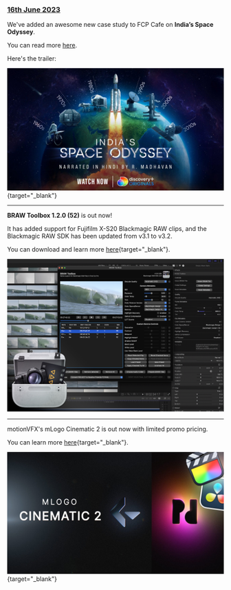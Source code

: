 ### [16th June 2023](/news/20230616)

We've added an awesome new case study to FCP Cafe on **India’s Space Odyssey**.

You can read more [here](/case-studies/indias-space-odyssey/).

Here's the trailer:

[![](/static/indias-space-odyssey-youtube.jpg)](https://www.youtube.com/watch?v=ohpEY50Y2No){target="_blank"}

---

**BRAW Toolbox 1.2.0 (52)** is out now!

It has added support for Fujifilm X-S20 Blackmagic RAW clips, and the Blackmagic RAW SDK has been updated from v3.1 to v3.2.

You can download and learn more [here](https://brawtoolbox.io){target="_blank"}.

![](/static/braw-toolbox.jpg)

---

motionVFX's mLogo Cinematic 2 is out now with limited promo pricing.

You can learn more [here](https://www.motionvfx.com/store,mlogo-cinematic-2-dvr,p3994.html){target="_blank"}.

[![](/static/mlogo2-cinematic.jpg)](https://www.youtube.com/watch?v=hu8FPHYFEzw){target="_blank"}
